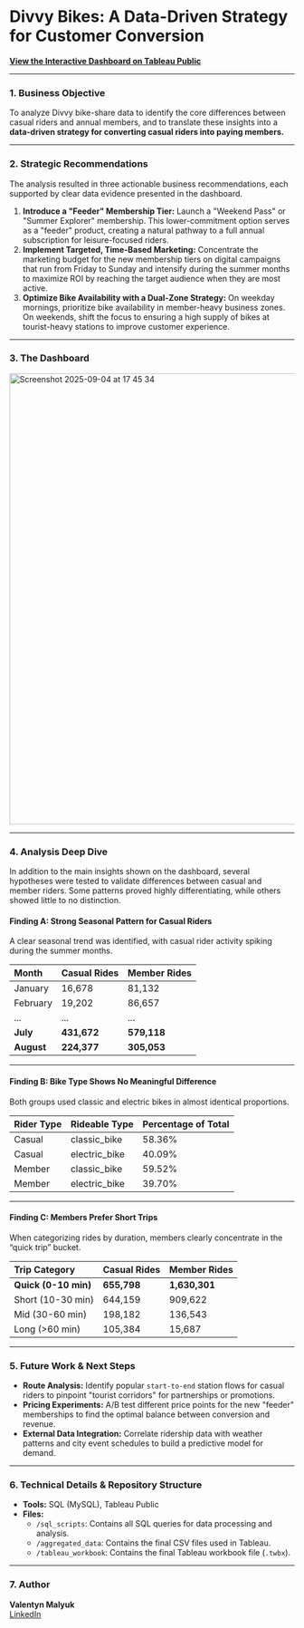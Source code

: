# Divvy Bikes: A Data-Driven Strategy for Customer Conversion

**[View the Interactive Dashboard on Tableau Public](https://public.tableau.com/app/profile/valeryn.malyuk/viz/divvy-bikeshare-analysis/DivyBikes#1)**

---

### 1. Business Objective

To analyze Divvy bike-share data to identify the core differences between casual riders and annual members, and to translate these insights into a **data-driven strategy for converting casual riders into paying members.**

---

### 2. Strategic Recommendations

The analysis resulted in three actionable business recommendations, each supported by clear data evidence presented in the dashboard.

1.  **Introduce a "Feeder" Membership Tier:** Launch a "Weekend Pass" or "Summer Explorer" membership. This lower-commitment option serves as a "feeder" product, creating a natural pathway to a full annual subscription for leisure-focused riders.  
2.  **Implement Targeted, Time-Based Marketing:** Concentrate the marketing budget for the new membership tiers on digital campaigns that run from Friday to Sunday and intensify during the summer months to maximize ROI by reaching the target audience when they are most active.  
3.  **Optimize Bike Availability with a Dual-Zone Strategy:** On weekday mornings, prioritize bike availability in member-heavy business zones. On weekends, shift the focus to ensuring a high supply of bikes at tourist-heavy stations to improve customer experience.  

---

### 3. The Dashboard


<img width="1397" height="797" alt="Screenshot 2025-09-04 at 17 45 34" src="https://github.com/user-attachments/assets/1cfa2ca3-137c-4e36-ab77-b0e9822e7344" />


---

### 4. Analysis Deep Dive

In addition to the main insights shown on the dashboard, several hypotheses were tested to validate differences between casual and member riders. Some patterns proved highly differentiating, while others showed little to no distinction.

#### Finding A: Strong Seasonal Pattern for Casual Riders
A clear seasonal trend was identified, with casual rider activity spiking during the summer months.

| Month     | Casual Rides | Member Rides |
| :-------- | :----------- | :----------- |
| January   | 16,678       | 81,132       |
| February  | 19,202       | 86,657       |
| ...       | ...          | ...          |
| **July**  | **431,672**  | **579,118**  |
| **August**| **224,377**  | **305,053**  |

---

#### Finding B: Bike Type Shows No Meaningful Difference
Both groups used classic and electric bikes in almost identical proportions.

| Rider Type | Rideable Type | Percentage of Total |
| :--------- | :------------ | :------------------ |
| Casual     | classic_bike  | 58.36%              |
| Casual     | electric_bike | 40.09%              |
| Member     | classic_bike  | 59.52%              |
| Member     | electric_bike | 39.70%              |

---

#### Finding C: Members Prefer Short Trips
When categorizing rides by duration, members clearly concentrate in the “quick trip” bucket.

| Trip Category      | Casual Rides | Member Rides |
| :----------------- | :----------- | :----------- |
| **Quick (0-10 min)** | **655,798**    | **1,630,301**  |
| Short (10-30 min)  | 644,159      | 909,622      |
| Mid (30-60 min)    | 198,182      | 136,543      |
| Long (>60 min)     | 105,384      | 15,687       |

---

### 5. Future Work & Next Steps

-   **Route Analysis:** Identify popular `start-to-end` station flows for casual riders to pinpoint "tourist corridors" for partnerships or promotions.  
-   **Pricing Experiments:** A/B test different price points for the new "feeder" memberships to find the optimal balance between conversion and revenue.  
-   **External Data Integration:** Correlate ridership data with weather patterns and city event schedules to build a predictive model for demand.  

---

### 6. Technical Details & Repository Structure

-   **Tools:** SQL (MySQL), Tableau Public  
-   **Files:**  
    -   `/sql_scripts`: Contains all SQL queries for data processing and analysis.  
    -   `/aggregated_data`: Contains the final CSV files used in Tableau.  
    -   `/tableau_workbook`: Contains the final Tableau workbook file (`.twbx`).  

---

### 7. Author

**Valentyn Malyuk**  
[LinkedIn](https://www.linkedin.com/in/valentyn-malyuk-003564120/)  
